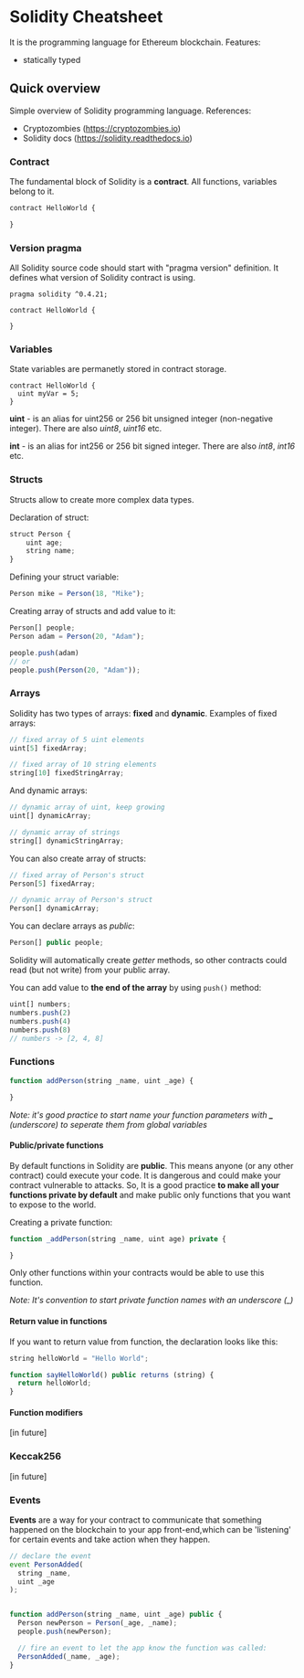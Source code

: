 # Solidity Cheatsheet
It is the programming language for Ethereum blockchain. Features:
- statically typed

## Quick overview
Simple overview of Solidity programming language. References:
- Cryptozombies (https://cryptozombies.io)
- Solidity docs (https://solidity.readthedocs.io)

### Contract
The fundamental block of Solidity is a **contract**. All functions, variables belong to it.
```javascript
contract HelloWorld {

}
```

### Version pragma
All Solidity source code should start with "pragma version" definition. It defines what version of Solidity contract is using.
```
pragma solidity ^0.4.21;

contract HelloWorld {

}
```

### Variables
State variables are permanetly stored in contract storage.

```
contract HelloWorld {
  uint myVar = 5;
}
```

**uint** - is an alias for uint256 or 256 bit unsigned integer (non-negative integer). There are also *uint8*, *uint16* etc.

**int** - is an alias for int256 or 256 bit signed integer. There are also *int8*, *int16* etc.

### Structs
Structs allow to create more complex data types.

Declaration of struct:
```javascript
struct Person {
    uint age;
    string name;
}
```
Defining your struct variable:
```javascript
Person mike = Person(18, "Mike");
```

Creating array of structs and add value to it:
```javascript
Person[] people;
Person adam = Person(20, "Adam");

people.push(adam)
// or
people.push(Person(20, "Adam"));
```

### Arrays
Solidity has two types of arrays: **fixed** and **dynamic**. Examples of fixed arrays:
```javascript
// fixed array of 5 uint elements
uint[5] fixedArray;

// fixed array of 10 string elements
string[10] fixedStringArray;
```
And dynamic arrays:
```javascript
// dynamic array of uint, keep growing
uint[] dynamicArray;

// dynamic array of strings
string[] dynamicStringArray;
```

You can also create array of structs:
```javascript
// fixed array of Person's struct
Person[5] fixedArray;

// dynamic array of Person's struct
Person[] dynamicArray;
```

You can declare arrays as *public*:
```javascript
Person[] public people;
```
Solidity will automatically create *getter* methods, so other contracts could read (but not write) from your public array.

You can add value to **the end of the array** by using `push()` method:
```javascript
uint[] numbers;
numbers.push(2)
numbers.push(4)
numbers.push(8)
// numbers -> [2, 4, 8]
```

### Functions
```javascript
function addPerson(string _name, uint _age) {

}
```
*Note: it's good practice to start name your function parameters with **_** (underscore) to seperate them from global variables*

#### Public/private functions
By default functions in Solidity are **public**. This means anyone (or any other contract) could execute your code. It is dangerous and could make your contract vulnerable to attacks. So, It is a good practice **to make all your functions private by default** and make public only functions that you want to expose to the world.

Creating a private function:
```javascript
function _addPerson(string _name, uint age) private {

}
```
Only other functions within your contracts would be able to use this function.

*Note: It's convention to start private function names with an underscore (_)*

#### Return value in functions
If you want to return value from function, the declaration looks like this:
```javascript
string helloWorld = "Hello World";

function sayHelloWorld() public returns (string) {
  return helloWorld;
}
```

#### Function modifiers
[in future]

### Keccak256
[in future]

### Events
**Events** are a way for your contract to communicate that something happened on the blockchain to your app front-end,which can be 'listening' for certain events and take action when they happen.

```javascript
// declare the event
event PersonAdded(
  string _name, 
  uint _age
);


function addPerson(string _name, uint _age) public {
  Person newPerson = Person(_age, _name);
  people.push(newPerson);

  // fire an event to let the app know the function was called:
  PersonAdded(_name, _age);
}
```
